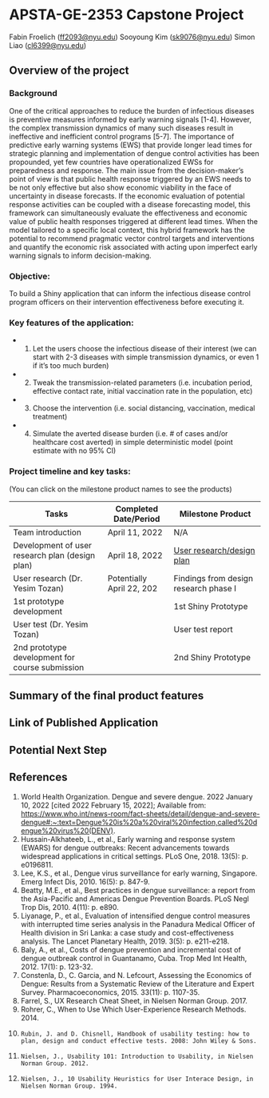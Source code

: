 # APSTA-GE-2353 Capstone Project

Fabin Froelich (ff2093@nyu.edu) 
Sooyoung Kim (sk9076@nyu.edu)
Simon Liao (cl6399@nyu.edu) 

## Overview of the project 

### Background
One of the critical approaches to reduce the burden of infectious diseases is preventive measures informed by early warning signals [1-4]. However, the complex transmission dynamics of many such diseases result in ineffective and inefficient control programs [5-7]. The importance of predictive early warning systems (EWS) that provide longer lead times for strategic planning and implementation of dengue control activities has been propounded, yet few countries have operationalized EWSs for preparedness and response. The main issue from the decision-maker’s point of view is that public health response triggered by an EWS needs to be not only effective but also show economic viability in the face of uncertainty in disease forecasts. If the economic evaluation of potential response activities can be coupled with a disease forecasting model, this framework can simultaneously evaluate the effectiveness and economic value of public health responses triggered at different lead times. When the model tailored to a specific local context, this hybrid framework has the potential to recommend pragmatic vector control targets and interventions and quantify the economic risk associated with acting upon imperfect early warning signals to inform decision-making.

### Objective: 
To build a Shiny application that can inform the infectious disease control program officers on their intervention effectiveness before executing it. 

### Key features of the application:
* 1) Let the users choose the infectious disease of their interest (we can start with 2-3 diseases with simple transmission dynamics, or even 1 if it’s too much burden)
* 2) Tweak the transmission-related parameters (i.e. incubation period, effective contact rate, initial vaccination rate in the population, etc)
* 3) Choose the intervention (i.e. social distancing, vaccination, medical treatment)
* 4) Simulate the averted disease burden (i.e. # of cases and/or healthcare cost averted) in simple deterministic model (point estimate with no 95% CI)

### Project timeline and key tasks:

(You can click on the milestone product names to see the products)

| Tasks                                               | Completed Date/Period          | Milestone Product                                                   |
|-----------------------------------------------------|--------------------------------|---------------------------------------------------------------------|
| Team introduction                                   |   April 11, 2022               |  N/A                                                                |
| Development of user research plan (design plan)     |   April 18, 2022               |  [User research/design plan](https://docs.google.com/document/d/1t9ZgOPcFT7rDFDlWfWsLlgWZNPPQ7JuB8Cz_U5okb6c/edit?usp=sharing)                                          |
| User research (Dr. Yesim Tozan)                     |   Potentially April 22, 202    |  Findings from design research phase I                              |
| 1st prototype development                           |                                |  1st Shiny Prototype                                                |
| User test (Dr. Yesim Tozan)                         |                                |  User test report                                                   |
| 2nd prototype development for course submission     |                                |  2nd Shiny Prototype                                                |

## Summary of the final product features

## Link of Published Application

## Potential Next Step

## References

1.	World Health Organization. Dengue and severe dengue. 2022 January 10, 2022 [cited 2022 February 15, 2022]; Available from: https://www.who.int/news-room/fact-sheets/detail/dengue-and-severe-dengue#:~:text=Dengue%20is%20a%20viral%20infection,called%20dengue%20virus%20(DENV).
2. 	Hussain-Alkhateeb, L., et al., Early warning and response system (EWARS) for dengue outbreaks: Recent advancements towards widespread applications in critical settings. PLoS One, 2018. 13(5): p. e0196811.
3. 	Lee, K.S., et al., Dengue virus surveillance for early warning, Singapore. Emerg Infect Dis, 2010. 16(5): p. 847-9.
4. 	Beatty, M.E., et al., Best practices in dengue surveillance: a report from the Asia-Pacific and Americas Dengue Prevention Boards. PLoS Negl Trop Dis, 2010. 4(11): p. e890.
5. 	Liyanage, P., et al., Evaluation of intensified dengue control measures with interrupted time series analysis in the Panadura Medical Officer of Health division in Sri Lanka: a case study and cost-effectiveness analysis. The Lancet Planetary Health, 2019. 3(5): p. e211-e218.
6. 	Baly, A., et al., Costs of dengue prevention and incremental cost of dengue outbreak control in Guantanamo, Cuba. Trop Med Int Health, 2012. 17(1): p. 123-32.
7. 	Constenla, D., C. Garcia, and N. Lefcourt, Assessing the Economics of Dengue: Results from a Systematic Review of the Literature and Expert Survey. Pharmacoeconomics, 2015. 33(11): p. 1107-35.
8. 	Farrel, S., UX Research Cheat Sheet, in Nielsen Norman Group. 2017.
9. 	Rohrer, C., When to Use Which User-Experience Research Methods. 2014.
10. 	Rubin, J. and D. Chisnell, Handbook of usability testing: how to plan, design and conduct effective tests. 2008: John Wiley & Sons.
11. 	Nielsen, J., Usability 101: Introduction to Usability, in Nielsen Norman Group. 2012.
12.  	Nielsen, J., 10 Usability Heuristics for User Interace Design, in Nielsen Norman Group. 1994.



